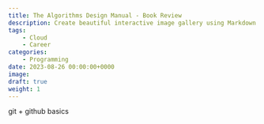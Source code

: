 ```yaml
---
title: The Algorithms Design Manual - Book Review
description: Create beautiful interactive image gallery using Markdown
tags: 
    - Cloud
    - Career
categories:
    - Programming
date: 2023-08-26 00:00:00+0000
image: 
draft: true
weight: 1
---
```


git + github basics